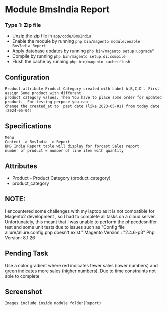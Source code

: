 # Module BmsIndia Report


### Type 1: Zip file

 - Unzip the zip file in `app/code/BmsIndia`
 - Enable the module by running `php bin/magento module:enable BmsIndia_Report`
 - Apply database updates by running `php bin/magento setup:upgrade`\*
 - Compile by running `php bin/magento setup:di:compile`
 - Flush the cache by running `php bin/magento cache:flush`



## Configuration
    Product attribute Product Category created with Label A,B,C,D . First assign Some product with different 
    product category values. Then You have to place some order for updated product.  For testing perpose you can
    change the created_at to  past date (like 2023-05-01) from today date (2024-05-04)


## Specifications
    Menu 
    Content -> BmsIndia -> Report
    BMS India Report table will display for forcast Sales report
    number of product = number of line item with quantity



## Attributes

 - Product - Product Category (product_category)
 - product_category

## NOTE:
I encountered some challenges with my laptop as it is not compatible for Magento2 development , 
so I had to complete all tasks on a cloud server. Unfortunately, this meant that I was unable to perform the 
phpcodesniffer test and some unit tests due to issues such as "Config file allure/allure.config.php doesn't exist."
    Magento Version :  "2.4.6-p3"
	Php Version: 8.1.26
	
## Pending Task
Use a color gradient where red indicates fewer sales (lower numbers) and green indicates more sales
(higher numbers).
Due to time constraints not able to complete

## Screenshot
    Images include inside module folder(Report)